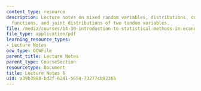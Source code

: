 ```yaml
---
content_type: resource
description: Lecture notes on mixed random variables, distributions, cumulative distribution
  functions, and joint distributions of two tandom variables.
file: /media/courses/14-30-introduction-to-statistical-methods-in-economics-spring-2009/a39b3988bd2f6241565473277cb82365_MIT14_30s09_lec06.pdf
file_type: application/pdf
learning_resource_types:
- Lecture Notes
ocw_type: OCWFile
parent_title: Lecture Notes
parent_type: CourseSection
resourcetype: Document
title: Lecture Notes 6
uid: a39b3988-bd2f-6241-5654-73277cb82365
---
```

